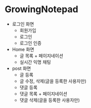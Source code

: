 # GrowingNotepad

- 로그인 화면
  - 회원가입
  - 로그인
  - 로그인 인증
- Home 화면
  - 글 목록 + 페이지네이션
  - 실시간 익명 채팅
- post 화면
  - 글 등록
  - 글 수정, 삭제(글을 등록한 사용자만)
  - 댓글 등록
  - 댓글 목록 + 페이지네이션
  - 댓글 삭제(글을 등록한 사용자만)
